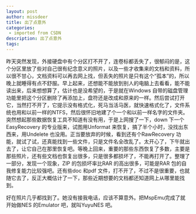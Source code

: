 ```yaml
---
layout: post
author: missdeer
title: 出了点意外
categories: 
 - imported from CSDN
description: 出了点意外
tags: 
---
```


昨天突然发现，外接硬盘中有个分区打不开了，连卷标都丢失了，很郁闷的是，这个分区里放了些对自己很有纪念意义的照片，以及一些才收集来的文档和资料，所以很不甘心，文档资料可以再去网上找，但丢失的照片是只有这个“孤本”的，所以晚上就睡得有点不舒服。早上起来，还想能不能放到别人的电脑上去看看，能不能读出来，后来想想算了，估计也是没希望的，于是就在Windows 自带的磁盘管理功能里把这个分区删除了再添加上，盘符还是改成和原来的一样。然后尝试打开它，当然打不开了，它提示没有格式化，死马当活马医，就快速格式化了，文件系统也用和以前一样的NTFS，然后很怀旧地建了个一个和以前一样名字的文件夹。突然想起那些数据恢复工具不知道有没有用，于是上网搜了一下，down 下一个EasyRecovery 的专业版来，试图用Unformat 来恢复，搞了半个小时，没找出东西来，用Undelete 也没用。正当要放弃的时候，看到还有个RawRecovery 功能，就试了试，还真能找到一些文件，只是文件名全改乱了。太开心了，下午就出去了，让它自己在那里恢复吧。等晚上回来，重要的那些东西恢复了多数，主要是那些照片，还有些文档也恢复出很多，只是很多都损坏了，不能再打开了。整理了一部分，发现一个现象，ZIP 的包损坏率比RAR 的高出很多，可能是RAR 包的自我修复能力比较强吧。还有些doc 和pdf 文件，打不开了，不过不是很重要，也就随它去了，反正大概估计了一下，那些近期想要的文档都还知道网上从哪里能找到。

好在照片几乎都找到了。她没有接我电话，应该不算意外。把MspEmu完成了就开始做NES 的Emulator 吧，就叫YuyuNES 吧。

